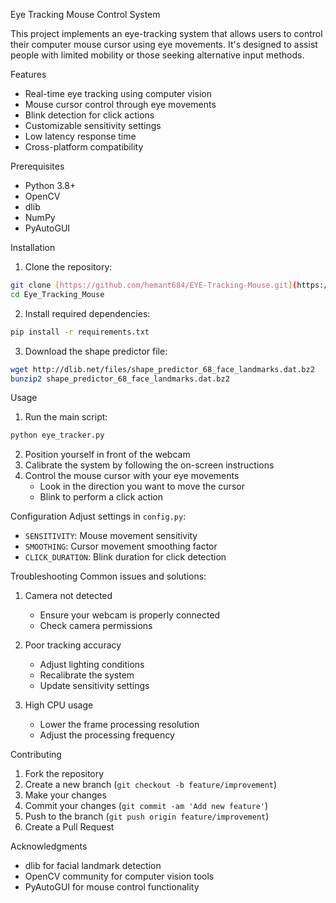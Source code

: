 Eye Tracking Mouse Control System

This project implements an eye-tracking system that allows users to control their computer mouse cursor using eye movements. It's designed to assist people with limited mobility or those seeking alternative input methods.

Features
- Real-time eye tracking using computer vision
- Mouse cursor control through eye movements
- Blink detection for click actions
- Customizable sensitivity settings
- Low latency response time
- Cross-platform compatibility

Prerequisites
- Python 3.8+
- OpenCV
- dlib
- NumPy
- PyAutoGUI

Installation
1. Clone the repository:
```bash
git clone [https://github.com/hemant684/EYE-Tracking-Mouse.git](https://github.com/hemant684/EYE-Tracking-Mouse)
cd Eye_Tracking_Mouse
```

2. Install required dependencies:
```bash
pip install -r requirements.txt
```

3. Download the shape predictor file:
```bash
wget http://dlib.net/files/shape_predictor_68_face_landmarks.dat.bz2
bunzip2 shape_predictor_68_face_landmarks.dat.bz2
```

Usage
1. Run the main script:
```bash
python eye_tracker.py
```

2. Position yourself in front of the webcam
3. Calibrate the system by following the on-screen instructions
4. Control the mouse cursor with your eye movements
   - Look in the direction you want to move the cursor
   - Blink to perform a click action

Configuration
Adjust settings in `config.py`:
- `SENSITIVITY`: Mouse movement sensitivity
- `SMOOTHING`: Cursor movement smoothing factor
- `CLICK_DURATION`: Blink duration for click detection

Troubleshooting
Common issues and solutions:

1. Camera not detected
   - Ensure your webcam is properly connected
   - Check camera permissions

2. Poor tracking accuracy
   - Adjust lighting conditions
   - Recalibrate the system
   - Update sensitivity settings

3. High CPU usage
   - Lower the frame processing resolution
   - Adjust the processing frequency

Contributing
1. Fork the repository
2. Create a new branch (`git checkout -b feature/improvement`)
3. Make your changes
4. Commit your changes (`git commit -am 'Add new feature'`)
5. Push to the branch (`git push origin feature/improvement`)
6. Create a Pull Request


Acknowledgments
- dlib for facial landmark detection
- OpenCV community for computer vision tools
- PyAutoGUI for mouse control functionality

